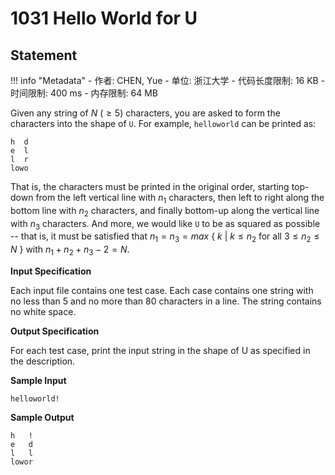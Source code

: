 
# 1031 Hello World for U

## Statement

!!! info "Metadata"
    - 作者: CHEN, Yue
    - 单位: 浙江大学
    - 代码长度限制: 16 KB
    - 时间限制: 400 ms
    - 内存限制: 64 MB

Given any string of $N$ ($\ge 5$) characters, you are asked to form the characters into the shape of `U`. For example, `helloworld` can be printed as:
```
h  d
e  l
l  r
lowo
```

That is, the characters must be printed in the original order, starting top-down from the left vertical line with $n_1$ characters, then left to right along the bottom line with $n_2$ characters, and finally bottom-up along the vertical line with $n_3$ characters. And more, we would like `U` to be as squared as possible -- that is, it must be satisfied that $n_1 = n_3 = max$ { $k$ | $k \le n_2$ for all $3 \le n_2 \le N$ } with $n_1 + n_2 + n_3 - 2 = N$.

**Input Specification**

Each input file contains one test case. Each case contains one string with no less than 5 and no more than 80 characters in a line. The string contains no white space.

**Output Specification**

For each test case, print the input string in the shape of U as specified in the description.

**Sample Input**
```plaintext
helloworld!
```

**Sample Output**
```plaintext
h   !
e   d
l   l
lowor
```

